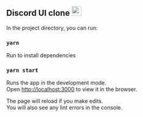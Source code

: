 <h2>
Discord UI clone
<img src="https://seeklogo.com/images/D/discord-color-logo-E5E6DFEF80-seeklogo.com.png" width=25 height=auto/>
</h2>


In the project directory, you can run:

### `yarn`
Run to install dependencies

### `yarn start`

Runs the app in the development mode.\
Open [http://localhost:3000](http://localhost:3000) to view it in the browser.

The page will reload if you make edits.\
You will also see any lint errors in the console.
